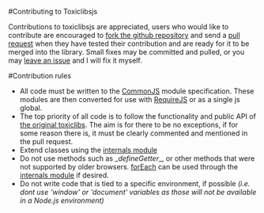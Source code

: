 #Contributing to Toxiclibsjs

Contributions to toxiclibsjs are appreciated, users who would like to contribute are encouraged to [fork the github repository](http://github.com/hapticdata/toxiclibsjs) and send a [pull request](https://github.com/hapticdata/toxiclibsjs/pulls) when they have tested their contribution and are ready for it to be merged into the library. Small fixes may be committed and pulled, or you may [leave an issue](https://github.com/hapticdata/toxiclibsjs/issues) and I will fix it myself.

#Contribution rules

* All code must be written to the [CommonJS](http://commonjs.org) module specification. These modules are then converted for use with [RequireJS](http://requirejs.org) or as a single js global.
* The top priority of all code is to follow the functionality and public API of [the original toxiclibs](http://toxiclibs.org). The aim is for there to be no exceptions, if for some reason there is, it must be clearly commented and mentioned in the pull request.
* Extend classes using the [internals module](http://github.com/hapticdata/toxiclibsjs/lib/internals.js)
* Do not use methods such as \__defineGetter__\, or other methods that were not supported by older browsers. [forEach](https://developer.mozilla.org/en/JavaScript/Reference/Global_Objects/Array/forEach) can be used through the [internals module](http://github.com/hapticdata/toxiclibsjs/lib/internals.js) if desired.
* Do not write code that is tied to a specific environment, if possible *(i.e. dont use 'window' or 'document' variables as those will not be available in a Node.js environment)*